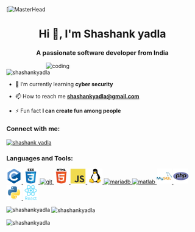 [![MasterHead](https://encrypted-tbn0.gstatic.com/images?q=tbn:ANd9GcQqBBVGL7hYSWV6ugq7fFJt9D7Y95w6Y6PsZg&s)
<h1 align="center">Hi 👋, I'm Shashank yadla</h1>
<h3 align="center">A passionate software developer from India</h3>
 
<img align="right" alt="coding" width="400" src="https://media2.giphy.com/media/zhYSVCirREeIZtONCI/giphy.gif?cid=6c09b952yc7b1a1m09mb5z2adma7ct8md8pmfa7cicarxkv2&ep=v1_internal_gif_by_id&rid=giphy.gif&ct=s">

<p align="left"> <img src="https://komarev.com/ghpvc/?username=shashankyadla&label=Profile%20views&color=0e75b6&style=flat" alt="shashankyadla" /> </p>

- 🌱 I’m currently learning **cyber security**

- 📫 How to reach me **shashankyadla@gmail.com**

- ⚡ Fun fact **I can create fun among people**

<h3 align="left">Connect with me:</h3>
<p align="left">
<a href="https://linkedin.com/in/shashank yadla" target="blank"><img align="center" src="https://raw.githubusercontent.com/rahuldkjain/github-profile-readme-generator/master/src/images/icons/Social/linked-in-alt.svg" alt="shashank yadla" height="30" width="40" /></a>
</p>

<h3 align="left">Languages and Tools:</h3>
<p align="left"> <a href="https://www.cprogramming.com/" target="_blank" rel="noreferrer"> <img src="https://raw.githubusercontent.com/devicons/devicon/master/icons/c/c-original.svg" alt="c" width="40" height="40"/> </a> <a href="https://www.w3schools.com/css/" target="_blank" rel="noreferrer"> <img src="https://raw.githubusercontent.com/devicons/devicon/master/icons/css3/css3-original-wordmark.svg" alt="css3" width="40" height="40"/> </a> <a href="https://git-scm.com/" target="_blank" rel="noreferrer"> <img src="https://www.vectorlogo.zone/logos/git-scm/git-scm-icon.svg" alt="git" width="40" height="40"/> </a> <a href="https://www.w3.org/html/" target="_blank" rel="noreferrer"> <img src="https://raw.githubusercontent.com/devicons/devicon/master/icons/html5/html5-original-wordmark.svg" alt="html5" width="40" height="40"/> </a> <a href="https://developer.mozilla.org/en-US/docs/Web/JavaScript" target="_blank" rel="noreferrer"> <img src="https://raw.githubusercontent.com/devicons/devicon/master/icons/javascript/javascript-original.svg" alt="javascript" width="40" height="40"/> </a> <a href="https://www.linux.org/" target="_blank" rel="noreferrer"> <img src="https://raw.githubusercontent.com/devicons/devicon/master/icons/linux/linux-original.svg" alt="linux" width="40" height="40"/> </a> <a href="https://mariadb.org/" target="_blank" rel="noreferrer"> <img src="https://www.vectorlogo.zone/logos/mariadb/mariadb-icon.svg" alt="mariadb" width="40" height="40"/> </a> <a href="https://www.mathworks.com/" target="_blank" rel="noreferrer"> <img src="https://upload.wikimedia.org/wikipedia/commons/2/21/Matlab_Logo.png" alt="matlab" width="40" height="40"/> </a> <a href="https://www.mysql.com/" target="_blank" rel="noreferrer"> <img src="https://raw.githubusercontent.com/devicons/devicon/master/icons/mysql/mysql-original-wordmark.svg" alt="mysql" width="40" height="40"/> </a> <a href="https://www.php.net" target="_blank" rel="noreferrer"> <img src="https://raw.githubusercontent.com/devicons/devicon/master/icons/php/php-original.svg" alt="php" width="40" height="40"/> </a> <a href="https://www.python.org" target="_blank" rel="noreferrer"> <img src="https://raw.githubusercontent.com/devicons/devicon/master/icons/python/python-original.svg" alt="python" width="40" height="40"/> </a> <a href="https://reactjs.org/" target="_blank" rel="noreferrer"> <img src="https://raw.githubusercontent.com/devicons/devicon/master/icons/react/react-original-wordmark.svg" alt="react" width="40" height="40"/> </a> </p>

<p><img align="left" src="https://github-readme-stats.vercel.app/api/top-langs?username=shashankyadla&show_icons=true&locale=en&layout=compact" alt="shashankyadla" /></p>

<p>&nbsp;<img align="center" src="https://github-readme-stats.vercel.app/api?username=shashankyadla&show_icons=true&locale=en" alt="shashankyadla" /></p>

<p><img align="center" src="https://github-readme-streak-stats.herokuapp.com/?user=shashankyadla&" alt="shashankyadla" /></p>
